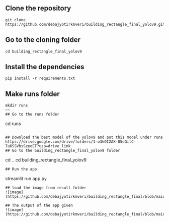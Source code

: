 ## Clone the repository
~~~
git clone https://github.com/debajyotirkmveri/building_rectangle_final_yolov9.git
~~~
## Go to the cloning folder
~~~
cd building_rectangle_final_yolov9
~~~
## Install the dependencies
~~~
pip install -r requirements.txt
~~~
## Make runs folder
~~~
mkdir runs
~~
## Go to the runs folder
~~~
cd runs
~~~

## Download the best model of the yolov9 and put this model under runs
https://drive.google.com/drive/folders/1-o3kOI2AX-85dGitC-7u6SSVbsSzeoET?usp=drive_link
## Go to the building_rectangle_final_yolov9 folder
~~~
cd ..
cd  building_rectangle_final_yolov9
~~~
## Run the app
~~~
streamlit run app.py
~~~
## load the image from result folder
![image](https://github.com/debajyotirkmveri/building_rectangle_final/blob/main/building_obb/result_show/Post_Event_9845.jpg)

## The output of the app given 
![image](https://github.com/debajyotirkmveri/building_rectangle_final/blob/main/building_obb/sample.png)



